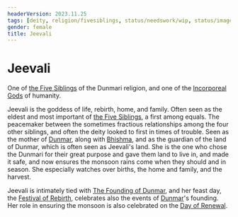 ```yaml
---
headerVersion: 2023.11.25
tags: [deity, religion/fivesiblings, status/needswork/wip, status/image]
gender: female
title: Jeevali
---
```

# Jeevali

One of [the Five Siblings](<../../../religions/five-siblings/five-siblings.md>) of the Dunmari religion, and one of the [Incorporeal Gods](<../incorporeal-gods.md>) of humanity. 

Jeevali is the goddess of life, rebirth, home, and family. Often seen as the eldest and most important of [the Five Siblings](<../../../religions/five-siblings/five-siblings.md>), a first among equals. The peacemaker between the sometimes fractious relationships among the four other siblings, and often the deity looked to first in times of trouble. Seen as the mother of [Dunmar](<../../../../gazetteer/greater-dunmar/realms/dunmar/dunmar.md>), along with [Bhishma](<./bhishma.md>), and as the guardian of the land of Dunmar, which is often seen as Jeevali's land. She is the one who chose the Dunmari for their great purpose and gave them land to live in, and made it safe, and now ensures the monsoon rains come when they should and in season. She especially watches over births, the home and family, and the harvest. 

Jeevali is intimately tied with [The Founding of Dunmar](<../../../../primary-sources/the-founding-of-dunmar.md>), and her feast day, the [Festival of Rebirth](<../../../../time/holidays-and-festivals/dunmari-festivals/festival-of-rebirth.md>), celebrates also the events of [Dunmar](<../../../../gazetteer/greater-dunmar/realms/dunmar/dunmar.md>)'s founding. Her role in ensuring the monsoon is also celebrated on the [Day of Renewal](<../../../../time/holidays-and-festivals/dunmari-festivals/day-of-renewal.md>). 




